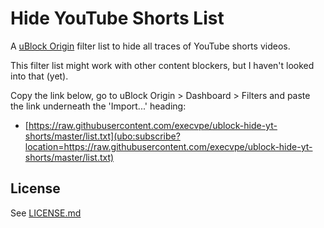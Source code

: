 # Hide YouTube Shorts List

A [uBlock Origin](https://github.com/gorhill/uBlock) filter list to hide all traces of YouTube shorts videos.

This filter list might work with other content blockers, but I haven't looked into that (yet).

Copy the link below, go to uBlock Origin > Dashboard > Filters and paste the link underneath the 'Import...' heading:
- [https://raw.githubusercontent.com/execvpe/ublock-hide-yt-shorts/master/list.txt](ubo:subscribe?location=https://raw.githubusercontent.com/execvpe/ublock-hide-yt-shorts/master/list.txt)

## License

See [LICENSE.md](LICENSE.md)
